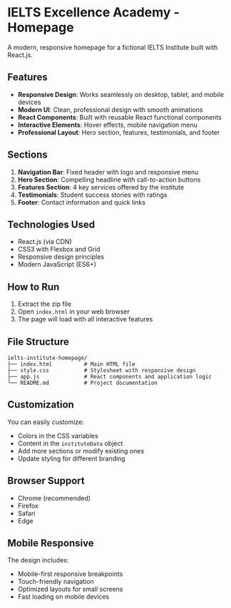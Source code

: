 # IELTS Excellence Academy - Homepage

A modern, responsive homepage for a fictional IELTS Institute built with React.js.

## Features

- **Responsive Design**: Works seamlessly on desktop, tablet, and mobile devices
- **Modern UI**: Clean, professional design with smooth animations
- **React Components**: Built with reusable React functional components
- **Interactive Elements**: Hover effects, mobile navigation menu
- **Professional Layout**: Hero section, features, testimonials, and footer

## Sections

1. **Navigation Bar**: Fixed header with logo and responsive menu
2. **Hero Section**: Compelling headline with call-to-action buttons
3. **Features Section**: 4 key services offered by the institute
4. **Testimonials**: Student success stories with ratings
5. **Footer**: Contact information and quick links

## Technologies Used

- React.js (via CDN)
- CSS3 with Flexbox and Grid
- Responsive design principles
- Modern JavaScript (ES6+)

## How to Run

1. Extract the zip file
2. Open `index.html` in your web browser
3. The page will load with all interactive features

## File Structure

```
ielts-institute-homepage/
├── index.html          # Main HTML file
├── style.css           # Stylesheet with responsive design
├── app.js              # React components and application logic
└── README.md           # Project documentation
```

## Customization

You can easily customize:
- Colors in the CSS variables
- Content in the `instituteData` object
- Add more sections or modify existing ones
- Update styling for different branding

## Browser Support

- Chrome (recommended)
- Firefox
- Safari
- Edge

## Mobile Responsive

The design includes:
- Mobile-first responsive breakpoints
- Touch-friendly navigation
- Optimized layouts for small screens
- Fast loading on mobile devices
